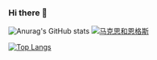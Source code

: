### Hi there 👋

![Anurag's GitHub stats](https://github-readme-stats.vercel.app/api?username=DiodeCN&show_icons=true&theme=transparent)
[![马克思和恩格斯](https://src.diodecn.cn/Marx_and_Engels.jpg "马克思和恩格斯")](https://src.diodecn.cn/Marx_and_Engels.jpg "马克思和恩格斯")

[![Top Langs](https://github-readme-stats.vercel.app/api/top-langs/?username=DiodeCN&layout=compact)](https://github.com/anuraghazra/github-readme-stats)
